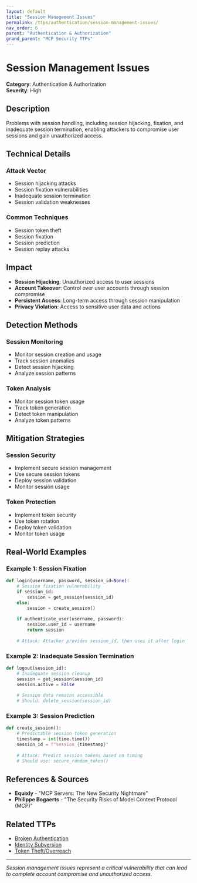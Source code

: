 ```yaml
---
layout: default
title: "Session Management Issues"
permalink: /ttps/authentication/session-management-issues/
nav_order: 6
parent: "Authentication & Authorization"
grand_parent: "MCP Security TTPs"
---
```


# Session Management Issues

**Category**: Authentication & Authorization  
**Severity**: High  

## Description

Problems with session handling, including session hijacking, fixation, and inadequate session termination, enabling attackers to compromise user sessions and gain unauthorized access.

## Technical Details

### Attack Vector
- Session hijacking attacks
- Session fixation vulnerabilities
- Inadequate session termination
- Session validation weaknesses

### Common Techniques
- Session token theft
- Session fixation
- Session prediction
- Session replay attacks

## Impact

- **Session Hijacking**: Unauthorized access to user sessions
- **Account Takeover**: Control over user accounts through session compromise
- **Persistent Access**: Long-term access through session manipulation
- **Privacy Violation**: Access to sensitive user data and actions

## Detection Methods

### Session Monitoring
- Monitor session creation and usage
- Track session anomalies
- Detect session hijacking
- Analyze session patterns

### Token Analysis
- Monitor session token usage
- Track token generation
- Detect token manipulation
- Analyze token patterns

## Mitigation Strategies

### Session Security
- Implement secure session management
- Use secure session tokens
- Deploy session validation
- Monitor session usage

### Token Protection
- Implement token security
- Use token rotation
- Deploy token validation
- Monitor token usage

## Real-World Examples

### Example 1: Session Fixation
```python
def login(username, password, session_id=None):
    # Session fixation vulnerability
    if session_id:
        session = get_session(session_id)
    else:
        session = create_session()
    
    if authenticate_user(username, password):
        session.user_id = username
        return session
    
    # Attack: Attacker provides session_id, then uses it after login
```

### Example 2: Inadequate Session Termination
```python
def logout(session_id):
    # Inadequate session cleanup
    session = get_session(session_id)
    session.active = False
    
    # Session data remains accessible
    # Should: delete_session(session_id)
```

### Example 3: Session Prediction
```python
def create_session():
    # Predictable session token generation
    timestamp = int(time.time())
    session_id = f"session_{timestamp}"
    
    # Attack: Predict session tokens based on timing
    # Should use: secure_random_token()
```

## References & Sources

- **Equixly** - "MCP Servers: The New Security Nightmare"
- **Philippe Bogaerts** - "The Security Risks of Model Context Protocol (MCP)"

## Related TTPs

- [Broken Authentication](broken-authentication.md)
- [Identity Subversion](identity-subversion.md)
- [Token Theft/Overreach](../data-exfiltration/token-theft.md)

---

*Session management issues represent a critical vulnerability that can lead to complete account compromise and unauthorized access.*